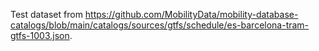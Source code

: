 Test dataset from https://github.com/MobilityData/mobility-database-catalogs/blob/main/catalogs/sources/gtfs/schedule/es-barcelona-tram-gtfs-1003.json.
